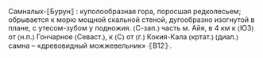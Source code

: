 ---
---

Самналых-⟦Бурун⟧
: куполообразная гора, поросшая редколесьем; обрывается к морю мощной скальной стеной, дугообразно изогнутой в плане, с утесом-зубом у подножия. ⦅С-зап.⦆ часть м. Айя, в 4 км к ⦅ЮЗ⦆ от ⦅н.п.⦆ Гончарное ⦅Севаст.⦆, к ⦅С⦆ от ⦅г.⦆ Кокия-Кала ⦅кртат.⦆ ⦅диал.⦆ самна – «древовидный можжевельник» ⦃В12⦄.
